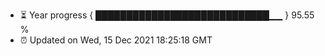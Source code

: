 - ⏳ Year progress { ████████████████████████████▁▁ } 95.55 %
- ⏰ Updated on Wed, 15 Dec 2021 18:25:18 GMT


